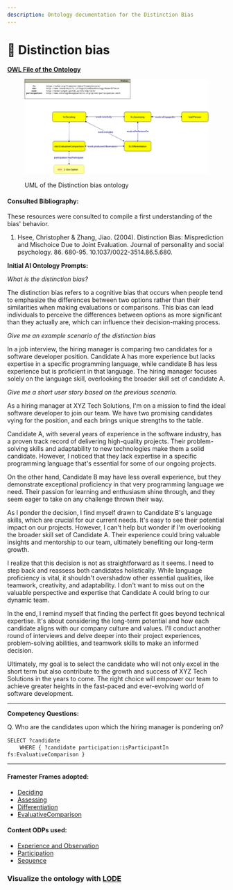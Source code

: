 ```yaml
---
description: Ontology documentation for the Distinction Bias
---
```


# 🍣 Distinction bias

[**OWL File of the Ontology**](https://www.leonardozilli.it/CognitiveBiasOntology/DistinctionBias)

<figure><img src="../.gitbook/assets/DistinctionBias.png" alt=""><figcaption><p>UML of the Distinction bias ontology</p></figcaption></figure>

#### Consulted Bibliography:

These resources were consulted to compile a first understanding of the bias' behavior.

1. Hsee, Christopher & Zhang, Jiao. (2004). Distinction Bias: Misprediction and Mischoice Due to Joint Evaluation. Journal of personality and social psychology. 86. 680-95. 10.1037/0022-3514.86.5.680.

**Initial AI Ontology Prompts:**

_What is the distinction bias?_

The distinction bias refers to a cognitive bias that occurs when people tend to emphasize the differences between two options rather than their similarities when making evaluations or comparisons. This bias can lead individuals to perceive the differences between options as more significant than they actually are, which can influence their decision-making process.

_Give me an example scenario of the distinction bias_

In a job interview, the hiring manager is comparing two candidates for a software developer position. Candidate A has more experience but lacks expertise in a specific programming language, while candidate B has less experience but is proficient in that language. The hiring manager focuses solely on the language skill, overlooking the broader skill set of candidate A.

_Give me a short user story based on the previous scenario._

As a hiring manager at XYZ Tech Solutions, I'm on a mission to find the ideal software developer to join our team. We have two promising candidates vying for the position, and each brings unique strengths to the table.

Candidate A, with several years of experience in the software industry, has a proven track record of delivering high-quality projects. Their problem-solving skills and adaptability to new technologies make them a solid candidate. However, I noticed that they lack expertise in a specific programming language that's essential for some of our ongoing projects.

On the other hand, Candidate B may have less overall experience, but they demonstrate exceptional proficiency in that very programming language we need. Their passion for learning and enthusiasm shine through, and they seem eager to take on any challenge thrown their way.

As I ponder the decision, I find myself drawn to Candidate B's language skills, which are crucial for our current needs. It's easy to see their potential impact on our projects. However, I can't help but wonder if I'm overlooking the broader skill set of Candidate A. Their experience could bring valuable insights and mentorship to our team, ultimately benefiting our long-term growth.

I realize that this decision is not as straightforward as it seems. I need to step back and reassess both candidates holistically. While language proficiency is vital, it shouldn't overshadow other essential qualities, like teamwork, creativity, and adaptability. I don't want to miss out on the valuable perspective and expertise that Candidate A could bring to our dynamic team.

In the end, I remind myself that finding the perfect fit goes beyond technical expertise. It's about considering the long-term potential and how each candidate aligns with our company culture and values. I'll conduct another round of interviews and delve deeper into their project experiences, problem-solving abilities, and teamwork skills to make an informed decision.

Ultimately, my goal is to select the candidate who will not only excel in the short term but also contribute to the growth and success of XYZ Tech Solutions in the years to come. The right choice will empower our team to achieve greater heights in the fast-paced and ever-evolving world of software development.

***

**Competency Questions:**

Q.  Who are the candidates upon which the hiring manager is pondering on?

```sparql
SELECT ?candidate
	WHERE { ?candidate participation:isParticipantIn fs:EvaluativeComparison }
```

***

#### Framester Frames adopted:

* [Deciding](https://w3id.org/framester/data/framestercore/Deciding)
* [Assessing](https://w3id.org/framester/data/framestercore/Assessing)
* [Differentiation](https://w3id.org/framester/data/framestercore/Differentiation)
* [EvaluativeComparison](https://w3id.org/framester/data/framestercore/EvaluativeComparison)

#### Content ODPs used:

* [Experience and Observation](http://ontologydesignpatterns.org/wiki/Submissions:Experience\_%26\_Observation)
* [Participation](http://ontologydesignpatterns.org/wiki/Submissions:Participation)
* [Sequence](http://ontologydesignpatterns.org/wiki/Submissions:Sequence)

### Visualize the ontology with [LODE](https://leonardozilli.it/CognitiveBiasOntology/docs/DistinctionBias)
